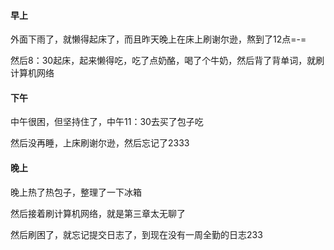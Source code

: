 #### 早上

外面下雨了，就懒得起床了，而且昨天晚上在床上刷谢尔逊，熬到了12点=-=

然后8：30起床，起来懒得吃，吃了点奶酪，喝了个牛奶，然后背了背单词，就刷计算机网络

#### 下午

中午很困，但坚持住了，中午11：30去买了包子吃

然后没再睡，上床刷谢尔逊，然后忘记了2333

#### 晚上

晚上热了热包子，整理了一下冰箱

然后接着刷计算机网络，就是第三章太无聊了

然后刷困了，就忘记提交日志了，到现在没有一周全勤的日志233